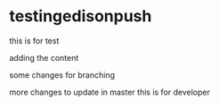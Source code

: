 # testingedisonpush

this is for test

adding the content

some changes for branching

more changes to update in master
this is for developer
